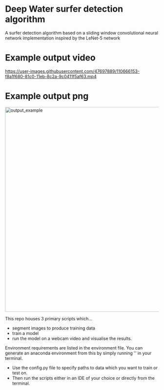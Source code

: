 # Deep Water surfer detection algorithm

A surfer detection algorithm based on a sliding window convolutional neural network implementation inspired by the LeNet-5 network

# Example output video
https://user-images.githubusercontent.com/47697889/110666153-f8a1f680-81c0-11eb-8c2a-9c0411f5af63.mp4

# Example output png
<img width="672" alt="output_example" src="https://user-images.githubusercontent.com/47697889/110666284-14a59800-81c1-11eb-9b3e-32579e49cde6.png">


This repo houses 3 primary scripts which...
- segment images to produce training data
- train a model
- run the model on a webcam video and visualise the results.

Environment requirements are listed in the environment file. You can generate an anaconda environment from this by simply running '' in your terminal.

- Use the config.py file to specify paths to data which you want to train or test on. 
- Then run the scripts either in an IDE of your choice or directly from the terminal.
